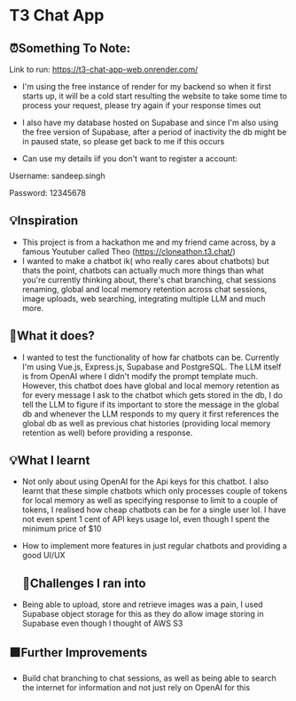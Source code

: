 # T3 Chat App
## ⏰Something To Note:

Link to run: https://t3-chat-app-web.onrender.com/

- I'm using the free instance of render for my backend so when it first starts up, it will be a cold start resulting the website to take some time to process your request, please try again if your response times out

- I also have my database hosted on Supabase and since I'm also using the free version of Supabase, after a period of inactivity the db might be in paused state, so please get back to me if this occurs

- Can use my details iif you don't want to register a account:

  
Username: sandeep.singh


Password: 12345678

## 💡Inspiration
  - This project is from a hackathon me and my friend came across, by a famous Youtuber called Theo (https://cloneathon.t3.chat/)
  - I wanted to make a chatbot ik( who really cares about chatbots) but thats the point, chatbots can actually much more things than what you're currently thinking about, there's chat branching, chat sessions renaming, global and local memory retention across chat sessions, image uploads, web searching, integrating multiple LLM and much more.

## 👀What it does?
- I wanted to test the functionality of how far chatbots can be. Currently I'm using Vue.js, Express.js, Supabase and PostgreSQL. The LLM itself is from OpenAI where I didn't modify the prompt template much. However, this chatbot does have global and local memory retention as for every message I ask to the chatbot which gets stored in the db, I do tell the LLM to figure if its important to store the message in the global db and whenever the LLM responds to my query it first references the global db as well as previous chat histories (providing local memory retention as well) before providing a response.

## 💡What I learnt
- Not only about using OpenAI for the Api keys for this chatbot. I also learnt that these simple chatbots which only processes couple of tokens for local memory as well as specifying response to limit to a couple of tokens, I realised how cheap chatbots can be for a single user lol. I have not even spent 1 cent of API keys usage lol, even though I spent the minimum price of $10
- How to implement more features in just regular chatbots and providing a good UI/UX

  ## 🚧Challenges I ran into
- Being able to upload, store and retrieve images was a pain, I used Supabase object storage for this as they do allow image storing in Supabase even though I thought of AWS S3

## 🟩Further Improvements
- Build chat branching to chat sessions, as well as being able to search the internet for information and not just rely on OpenAI for this

